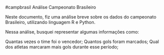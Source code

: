 #campbrasil
Análise Campeonato Brasileiro

Neste documento, fiz uma análise breve sobre os dados do campeonato Brasileiro, utilizando linguagem R e Python. 

Nessa análise, busquei representar algumas informações como: 

Quantas vezes o time foi o vencedor; 
Quantos gols foram marcados; 
Qual dos atletas marcaram mais gols durante esse período; 
